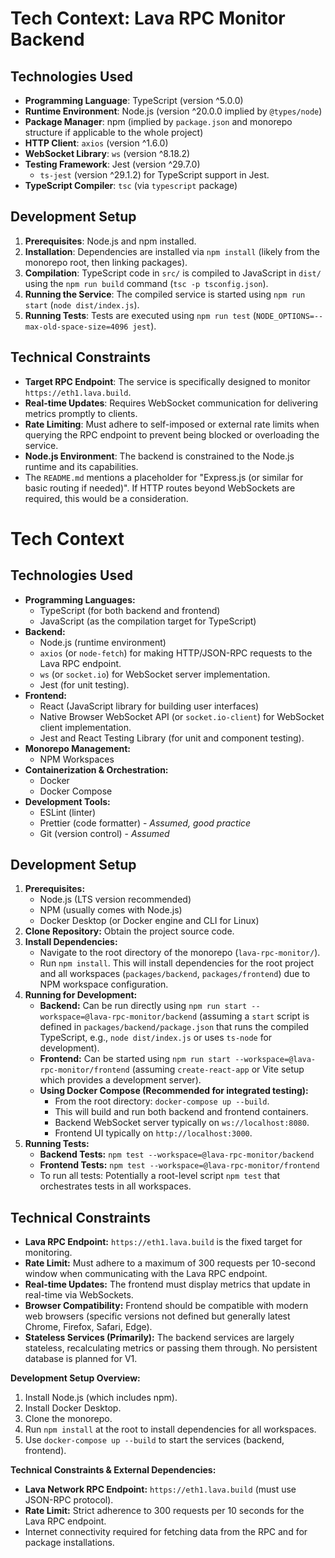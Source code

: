 # Tech Context: Lava RPC Monitor Backend

## Technologies Used

*   **Programming Language**: TypeScript (version ^5.0.0)
*   **Runtime Environment**: Node.js (version ^20.0.0 implied by `@types/node`)
*   **Package Manager**: npm (implied by `package.json` and monorepo structure if applicable to the whole project)
*   **HTTP Client**: `axios` (version ^1.6.0)
*   **WebSocket Library**: `ws` (version ^8.18.2)
*   **Testing Framework**: Jest (version ^29.7.0)
    *   `ts-jest` (version ^29.1.2) for TypeScript support in Jest.
*   **TypeScript Compiler**: `tsc` (via `typescript` package)

## Development Setup

1.  **Prerequisites**: Node.js and npm installed.
2.  **Installation**: Dependencies are installed via `npm install` (likely from the monorepo root, then linking packages).
3.  **Compilation**: TypeScript code in `src/` is compiled to JavaScript in `dist/` using the `npm run build` command (`tsc -p tsconfig.json`).
4.  **Running the Service**: The compiled service is started using `npm run start` (`node dist/index.js`).
5.  **Running Tests**: Tests are executed using `npm run test` (`NODE_OPTIONS=--max-old-space-size=4096 jest`).

## Technical Constraints

*   **Target RPC Endpoint**: The service is specifically designed to monitor `https://eth1.lava.build`.
*   **Real-time Updates**: Requires WebSocket communication for delivering metrics promptly to clients.
*   **Rate Limiting**: Must adhere to self-imposed or external rate limits when querying the RPC endpoint to prevent being blocked or overloading the service.
*   **Node.js Environment**: The backend is constrained to the Node.js runtime and its capabilities.
*   The `README.md` mentions a placeholder for "Express.js (or similar for basic routing if needed)". If HTTP routes beyond WebSockets are required, this would be a consideration.

# Tech Context

## Technologies Used

*   **Programming Languages:**
    *   TypeScript (for both backend and frontend)
    *   JavaScript (as the compilation target for TypeScript)
*   **Backend:**
    *   Node.js (runtime environment)
    *   `axios` (or `node-fetch`) for making HTTP/JSON-RPC requests to the Lava RPC endpoint.
    *   `ws` (or `socket.io`) for WebSocket server implementation.
    *   Jest (for unit testing).
*   **Frontend:**
    *   React (JavaScript library for building user interfaces)
    *   Native Browser WebSocket API (or `socket.io-client`) for WebSocket client implementation.
    *   Jest and React Testing Library (for unit and component testing).
*   **Monorepo Management:**
    *   NPM Workspaces
*   **Containerization & Orchestration:**
    *   Docker
    *   Docker Compose
*   **Development Tools:**
    *   ESLint (linter)
    *   Prettier (code formatter) - *Assumed, good practice*
    *   Git (version control) - *Assumed*

## Development Setup

1.  **Prerequisites:**
    *   Node.js (LTS version recommended)
    *   NPM (usually comes with Node.js)
    *   Docker Desktop (or Docker engine and CLI for Linux)
2.  **Clone Repository:** Obtain the project source code.
3.  **Install Dependencies:**
    *   Navigate to the root directory of the monorepo (`lava-rpc-monitor/`).
    *   Run `npm install`. This will install dependencies for the root project and all workspaces (`packages/backend`, `packages/frontend`) due to NPM workspace configuration.
4.  **Running for Development:**
    *   **Backend:** Can be run directly using `npm run start --workspace=@lava-rpc-monitor/backend` (assuming a `start` script is defined in `packages/backend/package.json` that runs the compiled TypeScript, e.g., `node dist/index.js` or uses `ts-node` for development).
    *   **Frontend:** Can be started using `npm run start --workspace=@lava-rpc-monitor/frontend` (assuming `create-react-app` or Vite setup which provides a development server).
    *   **Using Docker Compose (Recommended for integrated testing):**
        *   From the root directory: `docker-compose up --build`.
        *   This will build and run both backend and frontend containers.
        *   Backend WebSocket server typically on `ws://localhost:8080`.
        *   Frontend UI typically on `http://localhost:3000`.
5.  **Running Tests:**
    *   **Backend Tests:** `npm test --workspace=@lava-rpc-monitor/backend`
    *   **Frontend Tests:** `npm test --workspace=@lava-rpc-monitor/frontend`
    *   To run all tests: Potentially a root-level script `npm test` that orchestrates tests in all workspaces.

## Technical Constraints

*   **Lava RPC Endpoint:** `https://eth1.lava.build` is the fixed target for monitoring.
*   **Rate Limit:** Must adhere to a maximum of 300 requests per 10-second window when communicating with the Lava RPC endpoint.
*   **Real-time Updates:** The frontend must display metrics that update in real-time via WebSockets.
*   **Browser Compatibility:** Frontend should be compatible with modern web browsers (specific versions not defined but generally latest Chrome, Firefox, Safari, Edge).
*   **Stateless Services (Primarily):** The backend services are largely stateless, recalculating metrics or passing them through. No persistent database is planned for V1.

**Development Setup Overview:**
1.  Install Node.js (which includes npm).
2.  Install Docker Desktop.
3.  Clone the monorepo.
4.  Run `npm install` at the root to install dependencies for all workspaces.
5.  Use `docker-compose up --build` to start the services (backend, frontend).

**Technical Constraints & External Dependencies:**
-   **Lava Network RPC Endpoint:** `https://eth1.lava.build` (must use JSON-RPC protocol).
-   **Rate Limit:** Strict adherence to 300 requests per 10 seconds for the Lava RPC endpoint.
-   Internet connectivity required for fetching data from the RPC and for package installations. 